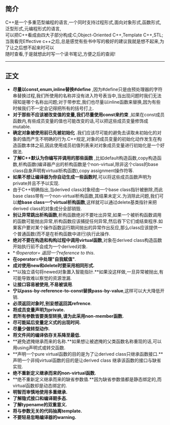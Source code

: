 ## 简介<br>
C++是一个多重范型编程的语言,一个同时支持过程形式,面向对象形式,函数形式,泛型形式,元编程形式的语言,<br>可以把C++看成由四大子部分构成:C,Object-Oriented C++,Template C++,STL;<br>
当我看完Effective c++之后,总是感觉有些书中写的极好的建议我就是想不起来,为了让之后想不起来时可以<br>随时查看,于是就想此时写一个读书笔记,方便之后的查阅!<br>

---

## 正文<br>

* **尽量以const,enum,inline替换#define** ,因为#define只是由预处理器的字符串替换过程,我们所使用的名称并没有进入符号表当中,当出现问题时我们无法得知是哪个名称出问题;对于带参宏,我们也尽量以inline函数来替换,因为有些时候我们不一定会记得把所有的括号打上.<br>
* **对于那些不应该被改变值的变量,我们尽量使用const来约束** ,如果在const成员函数内,有些成员变量的值也可能改变的话,可以把这些成员变量修饰成mutable.<br>
* **确定对象被使用前已先被初始化** .我们应该尽可能的避免去读取未初始化的对象的值而产生不明确的行为.C++规定,对象的成员变量的初始化动作发生在构造函数本体之前,因此使用成员初值列表来对对象成员变量进行初始化是一个好做法.<br>
* **了解C++默认为你编写并调用的那些函数** ,比如default构造函数,copy构造函数,析构函数(编译器产出的析构函数是个non-virtual,除非这个class的base class自身声明有virtual析构函数),copy assignment操作符等.<br>
* **如果不想让编译器为你自动生成一些函数时**,可以将这些成员函数声明为private并且不予以实现.<br>
* 由于C++明确指出,当derived class对象经由一个base class指针被删除,而此base class带有一个non-virtual析构函数,其结果未定义.为消除此问题,我们可以**给base class一个virtual析构函数**,这样就可以通过delete基类指针来把derived class的对象成分全部销毁.<br>
* **别让异常跳出析构函数**,析构函数绝对不要吐出异常,如果一个被析构函数调用的函数可能抛出异常,析构函数应该捕捉任何异常,然后吞下它们或结束程序.如果客户要对某个操作函数运行期间抛出的异常作出反应,那么class应该提供一个普通函数(而不是在析构函数中进行)执行此操作.<br>
* **绝对不要在构造和构构过程中调用virtual函数**,对象在derived class构造函数开始执行前不会成为一个derived对象.<br>
* **令operator= 返回一个reference to *this**. <br>
* **在operator=中处理"自我赋值"**.<br>
* **成对使用new和delete时要采用相同形式.**<br>
* **以独立语句将newed对象置入智能指针.**如果没这样做,一旦异常被抛出,有可能导致难以察觉的资源泄漏.<br>
* **让接口容易被使用,不易被误用**.<br>
* **宁以pass-by-reference-to-const替换pass-by-value**,这样可以大大降低开销.<br>
* **必须返回对象时,别妄想返回其refrence**.<br>
* **将成员变量声明为private.**<br>
* **若所有参数皆要类型转换,请为此采用non-member函数.**<br>
* **尽可能延后变量定义式的出现时间.**
* **尽量少做转型动作.**<br>
* **将文件间的编译依存关系降至最低.**<br>
* **避免遮掩继承而来的名称.**如果想让被遮掩的父类函数名称重现的话,可以用using声明式或转交函数.<br>
* **声明一个pure virtual函数的目的是为了让derived class只继承函数接口.**声明一个非纯virtual函数的目的是让derived class 继承该函数的接口与缺省实现.<br>
* **绝不重新定义继承而来的non-virtual函数.**<br>
* **绝不重新定义继承而来的缺省参数值.**因为缺省参数值都是静态绑定的,而virtual函数却是动态绑定的.<br>
* **明智而审慎地使用多重继承.**<br>
* **了解隐式接口和编译期多态.**<br>
* **了解typename的双重意义.**<br>
* **将与参数无关的代码抽离template.**<br>
* **不要轻易忽略编译器的warning.**
